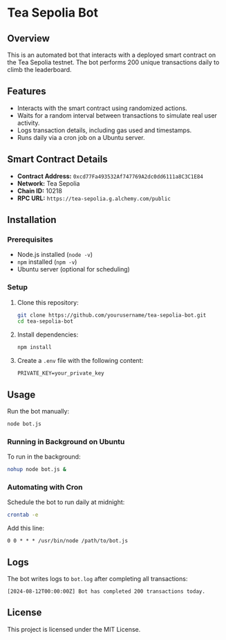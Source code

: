 # Tea Sepolia Bot

## Overview
This is an automated bot that interacts with a deployed smart contract on the Tea Sepolia testnet. The bot performs 200 unique transactions daily to climb the leaderboard.

## Features
- Interacts with the smart contract using randomized actions.
- Waits for a random interval between transactions to simulate real user activity.
- Logs transaction details, including gas used and timestamps.
- Runs daily via a cron job on a Ubuntu server.

## Smart Contract Details
- **Contract Address:** `0xcd77Fa493532Af747769A2dc0dd6111a8C3C1E84`
- **Network:** Tea Sepolia
- **Chain ID:** 10218
- **RPC URL:** `https://tea-sepolia.g.alchemy.com/public`

## Installation
### Prerequisites
- Node.js installed (`node -v`)
- `npm` installed (`npm -v`)
- Ubuntu server (optional for scheduling)

### Setup
1. Clone this repository:
   ```sh
   git clone https://github.com/yourusername/tea-sepolia-bot.git
   cd tea-sepolia-bot
   ```
2. Install dependencies:
   ```sh
   npm install
   ```
3. Create a `.env` file with the following content:
   ```env
   PRIVATE_KEY=your_private_key
   ```

## Usage
Run the bot manually:
```sh
node bot.js
```

### Running in Background on Ubuntu
To run in the background:
```sh
nohup node bot.js &
```

### Automating with Cron
Schedule the bot to run daily at midnight:
```sh
crontab -e
```
Add this line:
```
0 0 * * * /usr/bin/node /path/to/bot.js
```

## Logs
The bot writes logs to `bot.log` after completing all transactions:
```
[2024-08-12T00:00:00Z] Bot has completed 200 transactions today.
```

## License
This project is licensed under the MIT License.

